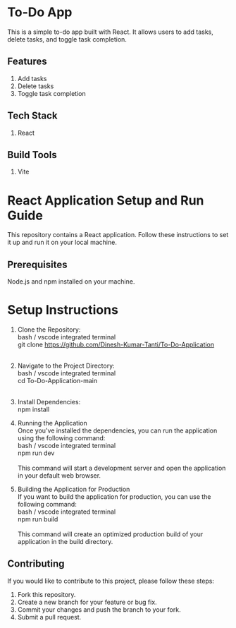 # To-Do App
This is a simple to-do app built with React. It allows users to add tasks, delete tasks, and toggle task completion.
 
## Features
1. Add tasks
2. Delete tasks
3. Toggle task completion

## Tech Stack
1. React

## Build Tools
1. Vite

# React Application Setup and Run Guide
This repository contains a React application. Follow these instructions to set it up and run it on your local machine.

## Prerequisites
Node.js and npm installed on your machine.

# Setup Instructions

1. Clone the Repository: <br/>
bash / vscode integrated terminal <br/> 
     git clone https://github.com/Dinesh-Kumar-Tanti/To-Do-Application <br/><br/>

2. Navigate to the Project Directory:<br/>
bash / vscode integrated terminal<br/>
    cd To-Do-Application-main <br/><br/>

3. Install Dependencies:<br/>
    npm install

4. Running the Application<br/>
Once you've installed the dependencies, you can run the application using the following command:<br/>
bash / vscode integrated terminal<br/>
    npm run dev <br/><br/>
This command will start a development server and open the application in your default web browser.

5. Building the Application for Production<br/>
If you want to build the application for production, you can use the following command:<br/>
bash / vscode integrated terminal<br/>
    npm run build <br/><br/>
This command will create an optimized production build of your application in the build directory.

## Contributing
If you would like to contribute to this project, please follow these steps:

1. Fork this repository.
2. Create a new branch for your feature or bug fix.
3. Commit your changes and push the branch to your fork.
4. Submit a pull request.
